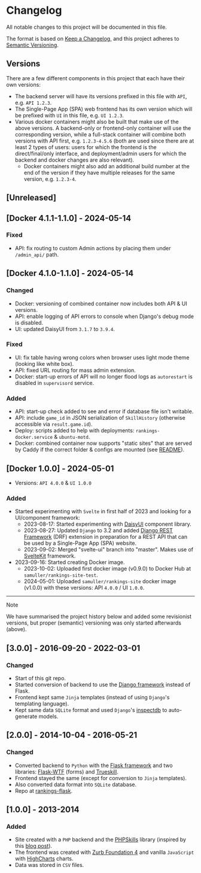 # Changelog

All notable changes to this project will be documented in this file.

The format is based on [Keep a Changelog](https://keepachangelog.com/en/1.0.0/),
and this project adheres to [Semantic Versioning](https://semver.org/spec/v2.0.0.html).

## Versions

There are a few different components in this project that each have their own versions:

- The backend server will have its versions prefixed in this file with `API`, e.g. `API 1.2.3`.
- The Single-Page App (SPA) web frontend has its own version which will be prefixed with `UI` in this file, e.g. `UI 1.2.3`.
- Various docker containers might also be built that make use of the above versions. A backend-only or frontend-only container will use the corresponding version, while a full-stack container will combine both versions with API first, e.g. `1.2.3-4.5.6` (both are used since there are at least 2 types of users: users for which the frontend is the direct/final/only interface, and deployment/admin users for which the backend and docker changes are also relevant).
  - Docker containers might also add an additional build number at the end of the version if they have multiple releases for the same version, e.g. `1.2.3-4`.

## [Unreleased]

## [Docker 4.1.1-1.1.0] - 2024-05-14

### Fixed

- API: fix routing to custom Admin actions by placing them under `/admin_api/` path.

## [Docker 4.1.0-1.1.0] - 2024-05-14

### Changed

- Docker: versioning of combined container now includes both API & UI versions.
- API: enable logging of API errors to console when Django's debug mode is disabled.
- UI: updated DaisyUI from `3.1.7` to `3.9.4`.

### Fixed

- UI: fix table having wrong colors when browser uses light mode theme (looking like white box).
- API: fixed URL routing for mass admin extension.
- Docker: start-up errors of API will no longer flood logs as `autorestart` is disabled in `supervisord` service.

### Added

- API: start-up check added to see and error if database file isn't writable.
- API: include `game_id` in JSON serialization of `SkillHistory` (otherwise accessible via `result.game.id`).
- Deploy: scripts added to help with deployments: `rankings-docker.service` & `ubuntu-motd`.
- Docker: combined container now supports "static sites" that are served by Caddy if the correct folder & configs are mounted (see [README](deploy/static-sites/README.md)).

## [Docker 1.0.0] - 2024-05-01

- Versions: `API 4.0.0` & `UI 1.0.0`

### Added

- Started experimenting with `Svelte` in first half of 2023 and looking for a UI/component framework:
  - 2023-08-17: Started experimenting with [DaisyUI](https://daisyui.com/) component library.
  - 2023-08-27: Updated `Django` to 3.2 and added [Django REST Framework](https://www.django-rest-framework.org/) (DRF) extension in preparation for a REST API that can be used by a Single-Page App (SPA) website.
  - 2023-09-02: Merged "svelte-ui" branch into "master". Makes use of [SvelteKit](https://kit.svelte.dev/) framework.
- 2023-09-16: Started creating Docker image.
  - 2023-10-02: Uploaded first docker image (v0.9.0) to Docker Hub at `samuller/rankings-site-test`.
  - 2024-05-01: Uploaded `samuller/rankings-site` docker image (v1.0.0) with these versions: API `4.0.0` / UI `1.0.0`.

---

> [!NOTE]
> We have summarised the project history below and added some revisionist versions, but proper (semantic) versioning was only started afterwards (above).

##  [3.0.0] - 2016-09-20 - 2022-03-01

###  Changed

- Start of this git repo.
- Started conversion of backend to use the [Django framework](https://www.djangoproject.com/) instead of Flask.
- Frontend kept same `Jinja` templates (instead of using `Django`'s templating language).
- Kept same data `SQLite` format and used `Django`'s [inspectdb](https://docs.djangoproject.com/en/1.10/howto/legacy-databases/) to auto-generate models.

## [2.0.0] - 2014-10-04 - 2016-05-21

###  Changed

- Converted backend to `Python` with the [Flask framework](https://flask.palletsprojects.com/) and two libraries: [Flask-WTF](https://flask-wtf.readthedocs.io/) (forms) and [Trueskill](https://trueskill.org/).
- Frontend stayed the same (except for conversion to `Jinja` templates).
- Also converted data format into `SQLite` database.
- Repo at [rankings-flask](https://github.com/samuller/rankings-flask).

## [1.0.0] - 2013-2014

### Added

- Site created with a `PHP` backend and the [PHPSkills](https://github.com/moserware/PHPSkills) library (inspired by this [blog post](https://www.moserware.com/2010/03/computing-your-skill.html)).
- The frontend was created with [Zurb Foundation 4](https://zurb.com/blog/foundation-4-is-here-the-smartest-foundat) and vanilla `JavaScript` with [HighCharts](https://www.highcharts.com/) charts.
- Data was stored in `CSV` files.
